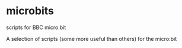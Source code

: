 # microbits
scripts for BBC micro:bit

A selection of scripts (some more useful than others) for the micro:bit
